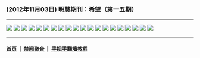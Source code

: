 ### (2012年11月03日) 明慧期刊：希望（第一五期） 

---

<img src="http://qikan.minghui.org/mhqkpage/qikanimage/2012/11/03/xw-15-pdf-online1.png"/> 

<img src="http://qikan.minghui.org/mhqkpage/qikanimage/2012/11/03/xw-15-pdf-online2.png"/> 

<img src="http://qikan.minghui.org/mhqkpage/qikanimage/2012/11/03/xw-15-pdf-online3.png"/> 

<img src="http://qikan.minghui.org/mhqkpage/qikanimage/2012/11/03/xw-15-pdf-online4.png"/> 

<img src="http://qikan.minghui.org/mhqkpage/qikanimage/2012/11/03/xw-15-pdf-online5.png"/> 

<img src="http://qikan.minghui.org/mhqkpage/qikanimage/2012/11/03/xw-15-pdf-online6.png"/> 

<img src="http://qikan.minghui.org/mhqkpage/qikanimage/2012/11/03/xw-15-pdf-online7.png"/> 

<img src="http://qikan.minghui.org/mhqkpage/qikanimage/2012/11/03/xw-15-pdf-online8.png"/> 

<img src="http://qikan.minghui.org/mhqkpage/qikanimage/2012/11/03/xw-15-pdf-online9.png"/> 

<img src="http://qikan.minghui.org/mhqkpage/qikanimage/2012/11/03/xw-15-pdf-online10.png"/> 

<img src="http://qikan.minghui.org/mhqkpage/qikanimage/2012/11/03/xw-15-pdf-online11.png"/> 

<img src="http://qikan.minghui.org/mhqkpage/qikanimage/2012/11/03/xw-15-pdf-online12.png"/> 

<img src="http://qikan.minghui.org/mhqkpage/qikanimage/2012/11/03/xw-15-pdf-online13.png"/> 

<img src="http://qikan.minghui.org/mhqkpage/qikanimage/2012/11/03/xw-15-pdf-online14.png"/> 

<img src="http://qikan.minghui.org/mhqkpage/qikanimage/2012/11/03/xw-15-pdf-online15.png"/> 

<img src="http://qikan.minghui.org/mhqkpage/qikanimage/2012/11/03/xw-15-pdf-online16.png"/> 

<img src="http://qikan.minghui.org/mhqkpage/qikanimage/2012/11/03/xw-15-pdf-online17.png"/> 

<img src="http://qikan.minghui.org/mhqkpage/qikanimage/2012/11/03/xw-15-pdf-online18.png"/> 

<img src="http://qikan.minghui.org/mhqkpage/qikanimage/2012/11/03/xw-15-pdf-online19.png"/> 

<img src="http://qikan.minghui.org/mhqkpage/qikanimage/2012/11/03/xw-15-pdf-online20.png"/> 



---

#### [首页](../../../..) &nbsp;|&nbsp; [禁闻聚合](https://github.com/gfw-breaker/banned-news) &nbsp;|&nbsp; [手把手翻墙教程](https://github.com/gfw-breaker/guides) 